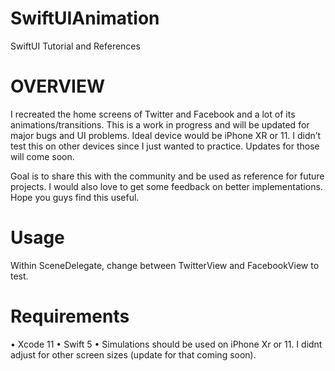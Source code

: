 # SwiftUIAnimation
SwiftUI Tutorial and References

# OVERVIEW
I recreated the home screens of Twitter and Facebook and a lot of its animations/transitions. This is a work in progress and will be updated for major bugs and UI problems. Ideal device would be iPhone XR or 11. I didn’t test this on other devices since I just wanted to practice. Updates for those will come soon. 

Goal is to share this with the community and be used as reference for future projects. I would also love to get some feedback on better implementations. Hope you guys find this useful. 

# Usage
Within SceneDelegate, change between TwitterView and FacebookView to test.

# Requirements
• Xcode 11
• Swift 5
• Simulations should be used on iPhone Xr or 11. I didnt adjust for other screen sizes (update for that coming soon). 
